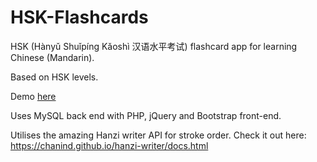# HSK-Flashcards
HSK (Hànyǔ Shuǐpíng Kǎoshì 汉语水平考试) flashcard app for learning Chinese (Mandarin).

Based on HSK levels.

Demo <a href="http://stephenmccready.asia/mi/flash.php">here</a>

Uses MySQL back end with PHP, jQuery and Bootstrap front-end.

Utilises the amazing Hanzi writer API for stroke order. Check it out here:
<a href="https://chanind.github.io/hanzi-writer/docs.html">https://chanind.github.io/hanzi-writer/docs.html</a>

